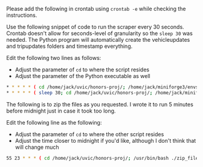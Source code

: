 Please add the following in crontab using `crontab -e` while checking the
instructions.

Use the following snippet of code to run the scraper every 30 seconds. Crontab
doesn't allow for seconds-level of granularity so the `sleep 30` was needed.
The Python program will automatically create the vehicleupdates and tripupdates
folders and timestamp everything.

Edit the following two lines as follows:
- Adjust the parameter of `cd` to where the script resides
- Adjust the parameter of the Python executable as well

```bash
* * * * * ( cd /home/jack/uvic/honors-proj/; /home/jack/miniforge3/envs/ai-ml/bin/python ./update_scraper.py )
* * * * * ( sleep 30; cd /home/jack/uvic/honors-proj/; /home/jack/miniforge3/envs/ai-ml/bin/python ./update_scraper.py )
```

The following is to zip the files as you requested. I wrote it to run 5 minutes
before midnight just in case it took too long.

Edit the following line as the following:
- Adjust the parameter of `cd` to where the other script resides
- Adjust the time closer to midnight if you'd like, although I don't
think that will change much
```bash
55 23 * * * ( cd /home/jack/uvic/honors-proj/; /usr/bin/bash ./zip_files.sh )
```